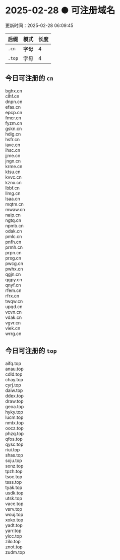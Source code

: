 # 2025-02-28 ● 可注册域名

更新时间：2025-02-28 06:09:45

|后缀|模式|长度|
|:---|:---|:---|
|`.cn`|字母|4|
|`.top`|字母|4|

## 今日可注册的 `cn`

bghx.cn   
clhf.cn   
dnpn.cn   
efas.cn   
epcp.cn   
fmcr.cn   
fyzm.cn   
gskn.cn   
hdig.cn   
hsfr.cn   
iave.cn   
ihsc.cn   
jjme.cn   
jngn.cn   
krme.cn   
ktsu.cn   
kvvc.cn   
kznx.cn   
lbbf.cn   
llmg.cn   
lsaa.cn   
mqtm.cn   
mwaw.cn   
naip.cn   
ngtq.cn   
npmb.cn   
odak.cn   
pmlc.cn   
pnfh.cn   
prmh.cn   
prpn.cn   
prxg.cn   
pwcg.cn   
pwhx.cn   
qgjn.cn   
qgpy.cn   
qnyf.cn   
rfem.cn   
rfrx.cn   
twqw.cn   
upqd.cn   
vcvn.cn   
vdak.cn   
vgvr.cn   
viek.cn   
wrrg.cn   

## 今日可注册的 `top`

aifq.top   
anau.top   
cdld.top   
chay.top   
cyrj.top   
daiw.top   
ddex.top   
draw.top   
geoa.top   
hyky.top   
lucm.top   
nmtx.top   
oocz.top   
phzq.top   
qfos.top   
qysc.top   
riui.top   
shas.top   
soju.top   
sonz.top   
tpzh.top   
tsoc.top   
tsss.top   
tyak.top   
usdk.top   
utsk.top   
vace.top   
vsrv.top   
wouj.top   
xoko.top   
yadt.top   
yarr.top   
yicc.top   
zilo.top   
znot.top   
zudm.top   
